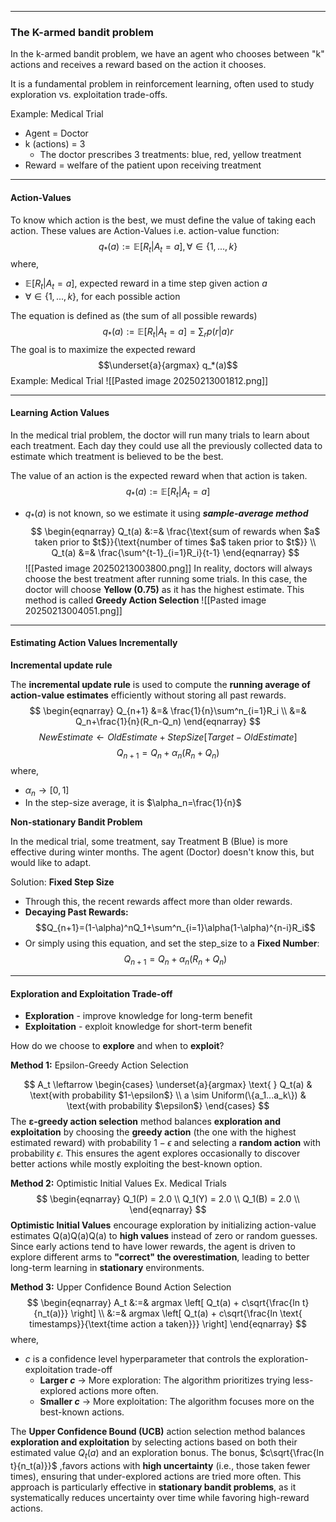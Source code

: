 
---
### The K-armed bandit problem

In the k-armed bandit problem, we have an agent who chooses between "k" actions and receives a reward based on the action it chooses.

It is a fundamental problem in reinforcement learning, often used to study exploration vs. exploitation trade-offs.

Example: Medical Trial
- Agent = Doctor
- k (actions) = 3
	- The doctor prescribes 3 treatments: blue, red, yellow treatment
- Reward = welfare of the patient upon receiving treatment
---
#### Action-Values

To know which action is the best, we must define the value of taking each action. These values are Action-Values i.e. action-value function:
$$q_*(a) := \mathbb{E}[R_t|A_t=a], \forall \in \{1,...,k\}$$
where,
- $\mathbb{E}[R_t|A_t=a]$, expected reward in a time step given action $a$
- $\forall \in \{1,...,k\}$, for each possible action

The equation is defined as (the sum of all possible rewards)
$$q_*(a) := \mathbb{E}[R_t|A_t=a] = \sum_r p(r|a)r$$
The goal is to maximize the expected reward
$$\underset{a}{argmax} q_*(a)$$
Example: Medical Trial
![[Pasted image 20250213001812.png]]

---
#### Learning Action Values

In the medical trial problem, the doctor will run many trials to learn about each treatment. Each day they could use all the previously collected data to estimate which treatment is believed to be the best.

The value of an action is the expected reward when that action is taken.
$$q_*(a):=\mathbb{E}[R_t|A_t=a]$$
- $q_*(a)$ is not known, so we estimate it using ***sample-average method***
$$
\begin{eqnarray}
Q_t(a) &:=& \frac{\text{sum of rewards when $a$ taken prior to $t$}}{\text{number of times $a$ taken prior to $t$}} \\ 
Q_t(a) &=& \frac{\sum^{t-1}_{i=1}R_i}{t-1}
\end{eqnarray}
$$
![[Pasted image 20250213003800.png]]
In reality, doctors will always choose the best treatment after running some trials. In this case, the doctor will choose **Yellow (0.75)** as it has the highest estimate. This method is called **Greedy Action Selection**
![[Pasted image 20250213004051.png]]

---
#### Estimating Action Values Incrementally

**Incremental update rule**

The **incremental update rule** is used to compute the **running average of action-value estimates** efficiently without storing all past rewards.
$$
\begin{eqnarray}
Q_{n+1} &=& \frac{1}{n}\sum^n_{i=1}R_i \\
&=& Q_n+\frac{1}{n}(R_n-Q_n)
\end{eqnarray}
$$
$$NewEstimate \leftarrow OldEstimate + StepSize[Target-OldEstimate]$$
$$Q_{n+1}=Q_n+\alpha_n(R_n+Q_n)$$
where,
- $\alpha_n \rightarrow [0,1]$
- In the step-size average, it is $\alpha_n=\frac{1}{n}$

**Non-stationary Bandit Problem**

In the medical trial, some treatment, say Treatment B (Blue) is more effective during winter months. The agent (Doctor) doesn't know this, but would like to adapt.

Solution: **Fixed Step Size** 
- Through this, the recent rewards affect more than older rewards.
- **Decaying Past Rewards:**
$$Q_{n+1}=(1-\alpha)^nQ_1+\sum^n_{i=1}\alpha(1-\alpha)^{n-i}R_i$$
- Or simply using this equation, and set the step_size to a **Fixed Number**:
$$Q_{n+1}=Q_n+\alpha_n(R_n+Q_n)$$
---
#### Exploration and Exploitation Trade-off

- **Exploration** - improve knowledge for long-term benefit
- **Exploitation** - exploit knowledge for short-term benefit

How do we choose to **explore** and when to **exploit**? 

**Method 1:** Epsilon-Greedy Action Selection

$$
A_t \leftarrow
\begin{cases}
	\underset{a}{argmax} \text{ } Q_t(a) & \text{with probability $1-\epsilon$} \\
	a \sim Uniform(\{a_1...a_k\}) & \text{with probability $\epsilon$}
\end{cases}
$$
The **ε-greedy action selection** method balances **exploration and exploitation** by choosing the **greedy action** (the one with the highest estimated reward) with probability $1-\epsilon$ and selecting a **random action** with probability $\epsilon$. This ensures the agent explores occasionally to discover better actions while mostly exploiting the best-known option.

**Method 2:** Optimistic Initial Values
Ex. Medical Trials
$$
\begin{eqnarray}
Q_1(P) = 2.0 \\
Q_1(Y) = 2.0 \\
Q_1(B) = 2.0 \\
\end{eqnarray}
$$
**Optimistic Initial Values** encourage exploration by initializing action-value estimates Q(a)Q(a)Q(a) to **high values** instead of zero or random guesses. Since early actions tend to have lower rewards, the agent is driven to explore different arms to **"correct" the overestimation**, leading to better long-term learning in **stationary** environments.

**Method 3:** Upper Confidence Bound Action Selection
$$
\begin{eqnarray}
A_t &:=& argmax \left[ Q_t(a) + c\sqrt{\frac{ln t}{n_t(a)}} \right] \\
&:=& argmax \left[ Q_t(a) + c\sqrt{\frac{ln \text{ timestamps}}{\text{time action a taken}}} \right]
\end{eqnarray}
$$
where,
- $c$ is a confidence level hyperparameter that controls the exploration-exploitation trade-off
	- **Larger $c$** → More exploration: The algorithm prioritizes trying less-explored actions more often.
	- **Smaller $c$** → More exploitation: The algorithm focuses more on the best-known actions.

The **Upper Confidence Bound (UCB)** action selection method balances **exploration and exploitation** by selecting actions based on both their estimated value $Q_t(a)$ and an exploration bonus. The bonus, $c\sqrt{\frac{ln t}{n_t(a)}}$ ,favors actions with **high uncertainty** (i.e., those taken fewer times), ensuring that under-explored actions are tried more often. This approach is particularly effective in **stationary bandit problems**, as it systematically reduces uncertainty over time while favoring high-reward actions.